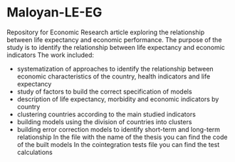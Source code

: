 # Maloyan-LE-EG
Repository for Economic Research article exploring the relationship between life expectancy and economic performance. 
The purpose of the study is to identify the relationship between life expectancy and economic indicators
The work included:
- systematization of approaches to identify the relationship between economic characteristics of the country, health indicators and life expectancy
- study of factors to build the correct specification of models
- description of life expectancy, morbidity and economic indicators by country
- clustering countries according to the main studied indicators
- building models using the division of countries into clusters
- building error correction models to identify short-term and long-term relationship
In the file with the name of the thesis you can find the code of the built models
In the cointegration tests file you can find the test calculations 
